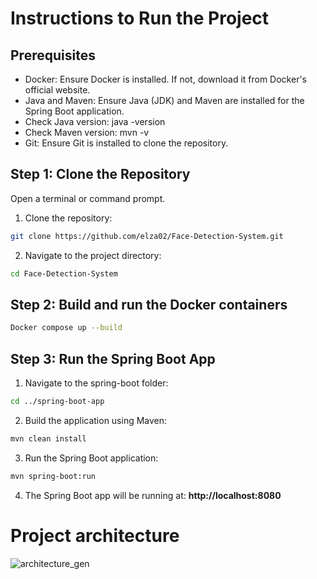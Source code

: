 # Instructions to Run the Project
## Prerequisites
- Docker: Ensure Docker is installed. If not, download it from Docker's official website.
- Java and Maven: Ensure Java (JDK) and Maven are installed for the Spring Boot application.
- Check Java version: java -version
- Check Maven version: mvn -v
- Git: Ensure Git is installed to clone the repository.

## Step 1: Clone the Repository
Open a terminal or command prompt.

1. Clone the repository:
```bash
git clone https://github.com/elza02/Face-Detection-System.git
```
2. Navigate to the project directory:
```bash
cd Face-Detection-System
```
## Step 2: Build and run the Docker containers
```bash
Docker compose up --build
```
## Step 3: Run the Spring Boot App
1. Navigate to the spring-boot folder:
```bash
cd ../spring-boot-app
```
2. Build the application using Maven:
```bash
mvn clean install
```
3. Run the Spring Boot application:
```bash
mvn spring-boot:run
   ```
4. The Spring Boot app will be running at: **http://localhost:8080**
# Project architecture
![architecture_gen](https://github.com/user-attachments/assets/2ebae8ad-a2e0-4e8c-97cf-1b0b88954186)

